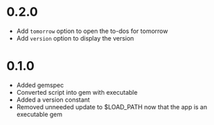# 0.2.0

- Add `tomorrow` option to open the to-dos for tomorrow
- Add `version` option to display the version

# 0.1.0

- Added gemspec
- Converted script into gem with executable
- Added a version constant
- Removed unneeded update to $LOAD_PATH now that the app is an executable gem
